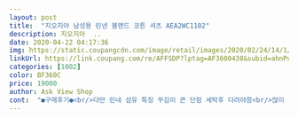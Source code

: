 ```yaml
---
layout: post 
title:  "지오지아 남성용 린넨 블랜드 코튼 셔츠 AEA2WC1102" 
description: 지오지아  ..
date: 2020-04-22 04:17:36 
img: https://static.coupangcdn.com/image/retail/images/2020/02/24/14/1/6e4cd73d-74f8-4757-a101-1b2438e9e98e.jpg 
linkUrl: https://link.coupang.com/re/AFFSDP?lptag=AF3600438&subid=ahnPublicAsk&pageKey=1343373625&itemId=2370812146&vendorItemId=70319449985&traceid=V0-113-b79a2189edd50bb5 
categories: [1002] 
color: BF360C 
price: 19000 
author: Ask View Shop 
cont:  "●구매후기●<br/>다만 린네 섬유 특징 꾸김이 큰 단점 세탁후 다려야함<br/>많이 얇지 않아요.<br/> 사이즈 딱 좋고 색상도 연하게 좋네요.<br/><br/>사이즈도 잘 맞고 좋네요! 잘 입겠습니다!<br/>이건 매우 불편함<br/>잘 받았어요 잘 맞네요 ㅎㅎ<br/>좋은 가격에 봄에 입을 셔츠 잘 선택한듯해요<br/>" 
---
```

